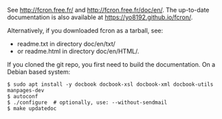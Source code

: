 See http://fcron.free.fr/ and http://fcron.free.fr/doc/en/.
The up-to-date documentation is also available at https://yo8192.github.io/fcron/.

Alternatively, if you downloaded fcron as a tarball, see:
* readme.txt in directory doc/en/txt/
* or readme.html in directory doc/en/HTML/.

If you cloned the git repo, you first need to build the documentation.
On a Debian based system:
```
$ sudo apt install -y docbook docbook-xsl docbook-xml docbook-utils manpages-dev
$ autoconf
$ ./configure  # optionally, use: --without-sendmail
$ make updatedoc
```
